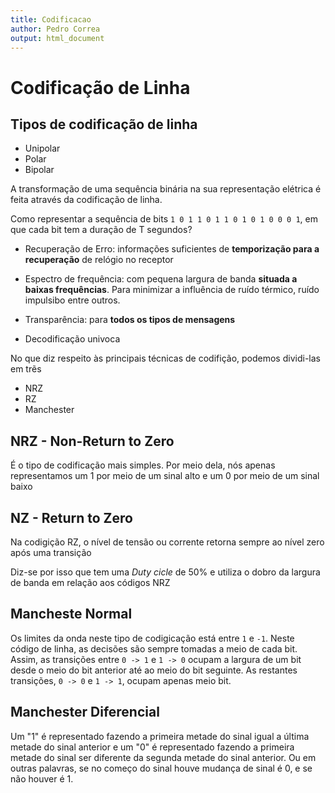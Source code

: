 ```yaml
---
title: Codificacao
author: Pedro Correa
output: html_document
---
```


# Codificação de Linha

## Tipos de codificação de linha

* Unipolar
* Polar
* Bipolar

A transformação de uma sequência binária na sua representação elétrica é feita através da codificação de linha.

Como representar a sequência de bits `1 0 1 1 0 1 1 0 1 0 1 0 0 0 1`, em que cada bit tem a duração de T segundos?

* Recuperação de Erro: informações suficientes de **temporização para a recuperação** de relógio no receptor

* Espectro de frequência: com pequena largura de banda **situada a baixas frequências**. Para minimizar a influência de ruído térmico, ruído impulsibo entre outros.

* Transparência: para **todos os tipos de mensagens**

* Decodificação univoca


No que diz respeito às principais técnicas de codifição, podemos dividi-las em trẽs

* NRZ
* RZ
* Manchester

## NRZ - Non-Return to Zero

É o tipo de codificação mais simples. Por meio dela, nós apenas representamos um 1 por meio de um sinal alto e um 0 por meio de um sinal baixo

## NZ - Return to Zero

Na codigição RZ, o nível de tensão ou corrente retorna sempre ao nível zero após uma transição

Diz-se por isso que tem uma *Duty cicle* de 50% e utiliza o dobro da largura de banda em relação aos códigos NRZ

## Mancheste Normal

Os limites da onda neste tipo de codigicação está entre `1` e `-1`. Neste código de linha, as decisões são sempre tomadas a meio de cada bit.
Assim, as transições  entre `0 -> 1` e `1 -> 0` ocupam a largura de um bit desde o meio do bit anterior até ao meio do bit seguinte.
As restantes transições, `0 -> 0` e `1 -> 1`, ocupam apenas meio bit.

## Manchester Diferencial

Um "1" é representado fazendo a primeira metade do sinal igual a última metade do sinal anterior e um "0" é representado fazendo a primeira metade do sinal ser diferente da segunda metade do sinal anterior.
Ou em outras palavras, se no começo do sinal houve mudança de sinal é 0, e se não houver é 1.